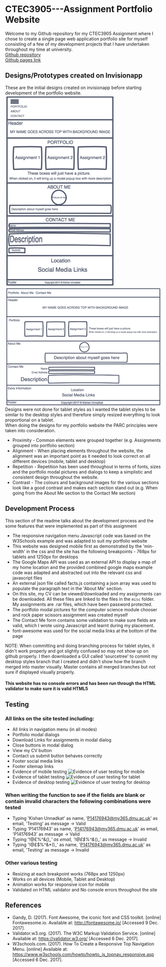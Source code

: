 # CTEC3905---Assignment Portfolio Website
Welcome to my Github repository for my CTEC3905 Assignment where I chose to create a single page web application portfolio site for myself consisting of a few of my development projects that I have undertaken throughout my time at university.
<br/>
[Github repository](https://github.com/KishUnnadkat/CTEC3905---Assignment)
<br/>
[Github pages link](https://kishunnadkat.github.io/CTEC3905---Assignment/)


## Designs/Prototypes created on Invisionapp
These are the initial designs created on invisionapp before starting development of the portfolio website.
![Designs for Mobile](img/mobiledesigns.png "Designs for mobile portfolio website")
![Designs for Desktop](img/desktopdesigns.png "Designs for desktop portfolio website")
Designs were not done for tablet styles as I wanted the tablet styles to be similar to the desktop styles and therefore simply resized everything to look proportional on a tablet.
<br/>
When doing the designs for my portfolio website the PARC principles were taken into consideration.
* Proximity - Common elements were grouped together (e.g. Assignments grouped into portfolio section)
* Alignment - When placing elements throughout the website, the alignment was an important point as it needed to look correct on all different devices (mobile, tablet and desktop)
* Repetition - Repetition has been used throughout in terms of fonts, sizes and the portfolio modal pictures and dialogs to keep a simplistic and consistent design throughout the website.
* Contrast - The colours and background images for the various sections look like a good contrast and makes each section stand out (e.g. When going from the About Me section to the Contact Me section)


## Development Process
This section of the readme talks about the development process and the some features that were implemented as part of this assignment
* The responsive navigation menu Javascript code was based on the W3Schools example and was adapted to suit my portfolio website
* This website was designed mobile first as demonstrated by the 'min-width' in the css and the site has the following breakpoints - 768px for tablets and 1250px for desktops
* The Google Maps API was used as an external API to display a map of my home location and the provided combined google maps example code was adapted and abstracted out into the relevant css and javascript files
* An external json file called facts.js containing a json array was used to populate the paragraph text in the 'About Me' section.
* On this site, my CV can be viewed/downloaded and my assignments can be downloaded. All these files are linked to the files in the `misc` folder. My assignments are .rar files, which have been password protected.
* The portfolio modal pictures for the computer science module chooser and rock paper scissors assignment was created myself
* The Contact Me form contains some validation to make sure fields are valid, which I wrote using Javascript and learnt during my placement.
* font-awesome was used for the social media links at the bottom of the page

NOTE: When committing and doing branching process for tablet styles, it didn't work properly and got slightly confused so may not show up on github properly. I then downloaded a GUI called 'sourcetree' to commit my desktop styles branch that I created and didn't show how the branch merged into master visually. Master contains all merged branches but not sure if displayed visually properly.
#### This website has no console errors and has been run through the HTML validator to make sure it is valid HTML5


## Testing
### All links on the site tested including:
- All links in navigation menu (in all modes)
- Portfolio modal dialogs
- Download Links for assignments in modal dialog
- Close buttons in modal dialog
- View my CV button
- Contact us submit button behaves correctly
- Footer social media links
- Footer sitemap links
- Evidence of mobile testing ![Evidence of user testing for mobile](img/mobiletesting.gif "Evidence of User Testing for mobile")
- Evidence of tablet testing ![Evidence of user testing for tablet](img/tablettesting.gif "Evidence of User Testing for tablet")
- Evidence of desktop testing ![Evidence of user testing for desktop](img/desktoptesting.gif "Evidence of User Testing for desktop")


### When writing the function to see if the fields are blank or contain invalid characters the following combinations were tested
- Typing 'Kishan Unnadkat' as name, 'P14176943@my365.dmu.ac.uk' as email, 'Testing' as message    -> Valid
- Typing 'P14176943' as name, 'P14176943@my365.dmu.ac.uk' as email, 'P14176943' as message        -> Valid
- Typing '!@£$%^&*()_' as name, '!@£$%^&*()_' as email, '!@£$%^&*()_' as message                  -> Invalid
- Typing '!@£$%^&*()_' as name, 'P14176943@my365.dmu.ac.uk' as email, 'Testing' as message        -> Invalid

### Other various testing
- Resizing at each breakpoint works (768px and 1250px)
- Works on all devices (Mobile, Tablet and Desktop)
- Animation works for responsive icon for mobile
- Validated on HTML validator and No console errors throughout the site


## References
* Gandy, D. (2017). Font Awesome, the iconic font and CSS toolkit. [online] Fontawesome.io. Available at: http://fontawesome.io/ [Accessed 9 Dec. 2017].
* Validator.w3.org. (2017). The W3C Markup Validation Service. [online] Available at: https://validator.w3.org/ [Accessed 6 Dec. 2017].
* W3schools.com. (2017). How To Create a Responsive Top Navigation Menu. [online] Available at: https://www.w3schools.com/howto/howto_js_topnav_responsive.asp [Accessed 6 Dec. 2017].